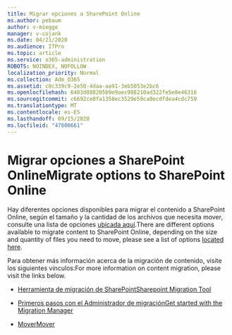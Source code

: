 ```yaml
---
title: Migrar opciones a SharePoint Online
ms.author: pebaum
author: v-miegge
manager: v-cojank
ms.date: 04/21/2020
ms.audience: ITPro
ms.topic: article
ms.service: o365-administration
ROBOTS: NOINDEX, NOFOLLOW
localization_priority: Normal
ms.collection: Adm_O365
ms.assetid: c8c339c9-2e50-4daa-aa91-3eb5053e2bc6
ms.openlocfilehash: 6483d888205b9e9aec988210ad322fe5e0e46316
ms.sourcegitcommit: c6692ce0fa1358ec3529e59ca0ecdfdea4cdc759
ms.translationtype: MT
ms.contentlocale: es-ES
ms.lasthandoff: 09/15/2020
ms.locfileid: "47800661"
---
```

# <a name="migrate-options-to-sharepoint-online"></a><span data-ttu-id="2bd80-102">Migrar opciones a SharePoint Online</span><span class="sxs-lookup"><span data-stu-id="2bd80-102">Migrate options to SharePoint Online</span></span>

<span data-ttu-id="2bd80-103">Hay diferentes opciones disponibles para migrar el contenido a SharePoint Online, según el tamaño y la cantidad de los archivos que necesita mover, consulte una lista de opciones [ubicada aquí](https://docs.microsoft.com/sharepointmigration/migrate-to-sharepoint-online).</span><span class="sxs-lookup"><span data-stu-id="2bd80-103">There are different options available to migrate content to SharePoint Online, depending on the size and quantity of files you need to move, please see a list of options [located here](https://docs.microsoft.com/sharepointmigration/migrate-to-sharepoint-online).</span></span>

<span data-ttu-id="2bd80-104">Para obtener más información acerca de la migración de contenido, visite los siguientes vínculos:</span><span class="sxs-lookup"><span data-stu-id="2bd80-104">For more information on content migration, please visit the links below.</span></span>

- [<span data-ttu-id="2bd80-105">Herramienta de migración de SharePoint</span><span class="sxs-lookup"><span data-stu-id="2bd80-105">Sharepoint Migration Tool</span></span>](https://docs.microsoft.com/sharepointmigration/introducing-the-sharepoint-migration-tool)

- [<span data-ttu-id="2bd80-106">Primeros pasos con el Administrador de migración</span><span class="sxs-lookup"><span data-stu-id="2bd80-106">Get started with the Migration Manager</span></span>](https://docs.microsoft.com/sharepointmigration/mm-get-started)

- [<span data-ttu-id="2bd80-107">Mover</span><span class="sxs-lookup"><span data-stu-id="2bd80-107">Mover</span></span>](https://docs.microsoft.com/sharepointmigration/mover-plan-migration)
